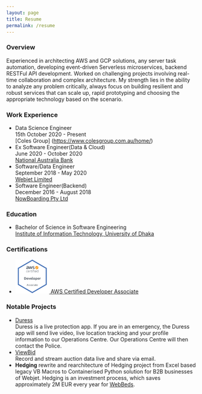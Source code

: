 ```yaml
---
layout: page
title: Resume
permalink: /resume
---
```

### Overview
Experienced in architecting AWS and GCP solutions, any server task automation, developing event-driven Serverless microservices, backend RESTFul API development. Worked on challenging projects involving real-time collaboration and complex architecture. My strength lies in the ability to analyze any problem critically, always focus on building resilient and robust services that can scale up, rapid prototyping and choosing the appropriate technology based on the scenario. 

### Work Experience
* Data Science Engineer<br>
  15th October 2020 - Present <br>
  [Coles Group] (https://www.colesgroup.com.au/home/)
* Ex Software Engineer(Data & Cloud)<br> 
  June 2020 - October 2020 <br>
 [National Australia Bank](https://www.nab.com.au/)
* Software/Data Engineer<br>
  September 2018 - May 2020<br>
  [Webjet Limited](https://www.webjetlimited.com/)
* Software Engineer(Backend)<br>
  December 2016 - August 2018<br>
  [NowBoarding Pty Ltd](https://www.nowboarding.com.au/)

### Education
* Bachelor of Science in Software Engineering<br>
  [Institute of Information Technology, University of Dhaka](http://www.iit.du.ac.bd/)

### Certifications
* [<img src="assets/aws_dev_assoc.png" alt="hello" width="90" height="90">
 AWS Certified Developer Associate](https://www.youracclaim.com/badges/7382a71d-538c-43eb-9ef6-8f42cf868547/public_url)

### Notable Projects
* [Duress](https://www.duress.com/) <br> Duress is a live protection app. If you are in an emergency, the Duress app will send live video, live location tracking and your profile information to our Operations Centre. Our Operations Centre will then contact the Police.
* [ViewBid](https://www.viewbid.com.au/) <br> Record and stream auction data live and share via email.
* <b>Hedging</b> rewrite and rearchitecture of Hedging project from Excel based legacy VB Macros to Containerised Python solution for B2B businesses of Webjet. Hedging is an investment process, which saves approximately 2M EUR every year for [WebBeds](https://www.webbeds.com/).
